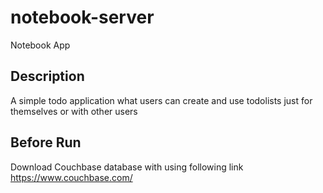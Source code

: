 # notebook-server
Notebook App
## Description
A simple todo application what users can create and use todolists just for themselves or with other users
## Before Run

Download Couchbase database with using following link
https://www.couchbase.com/

